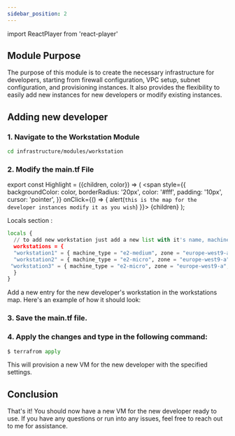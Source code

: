 ```yaml
---
sidebar_position: 2
---
```

import ReactPlayer from 'react-player'

## Module Purpose
The purpose of this module is to create the necessary infrastructure for developers, starting from firewall configuration, VPC setup, subnet configuration, and provisioning instances. It also provides the flexibility to easily add new instances for new developers or modify existing instances.

## Adding new developer
### 1. Navigate to the **Workstation Module**
```bash
cd infrastructure/modules/workstation
```

### 2. Modify the **main.tf** File


export const Highlight = ({children, color}) => (
  <span
    style={{
      backgroundColor: color,
      borderRadius: '20px',
      color: '#fff',
      padding: '10px',
      cursor: 'pointer',
    }}
    onClick={() => {
      alert(`this is the map for the developer instances modify it as you wish`)
    }}>
    {children}
  </span>
);

Locals <Highlight color="#25c2a0">section</Highlight> :



```python
locals {
  // to add new workstation just add a new list with it's name, machine_type, your prefered os and zone
  workstations = {
  "workstation1" = { machine_type = "e2-medium", zone = "europe-west9-a", tag = ["ping", "ssh","metrics"], image = "debian-cloud/debian-11", bucket_name = "uniquename" },  
  "workstation2" = { machine_type = "e2-micro", zone = "europe-west9-a", tag = ["ping", "ssh","metrics"], image = "debian-cloud/debian-11", bucket_name = "uniquename" },
 "workstation3" = { machine_type = "e2-micro", zone = "europe-west9-a", tag = ["ping", "ssh"], image = "debian-cloud/debian-11", bucket_name = "uniquename" }
  }
}
```
Add a new entry for the new developer's workstation in the workstations map. Here's an example of how it should look:

<div className="video__wrapper">
    <ReactPlayer className="video__player" controls height="100%" url="/workstation.mov" width="100%" />
</div>


### 3. Save the **main.tf** file.

### 4. Apply the changes and type in the following command:

```python
$ terrafrom apply
```

This will provision a new VM for the new developer with the specified settings.

## Conclusion

That's it! You should now have a new VM for the new developer ready to use. If you have any questions or run into any issues, feel free to reach out to me for assistance.
